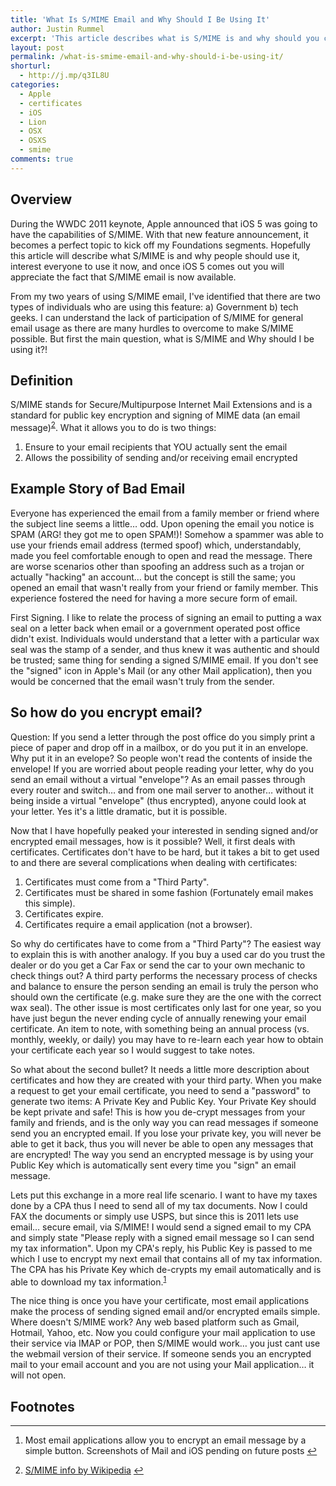 ```yaml
---
title: 'What Is S/MIME Email and Why Should I Be Using It'
author: Justin Rummel
excerpt: 'This article describes what is S/MIME is and why should you care by giving examples that relate S/MIME to everyday occurrences.'
layout: post
permalink: /what-is-smime-email-and-why-should-i-be-using-it/
shorturl:
  - http://j.mp/q3IL8U
categories:
  - Apple
  - certificates
  - iOS
  - Lion
  - OSX
  - OSXS
  - smime
comments: true
---
```

Overview
--------
During the WWDC 2011 keynote, Apple announced that iOS 5 was going to have the capabilities of S/MIME. With that new feature announcement, it becomes a perfect topic to kick off my Foundations segments. Hopefully this article will describe what S/MIME is and why people should use it, interest everyone to use it now, and once iOS 5 comes out you will appreciate the fact that S/MIME email is now available.

From my two years of using S/MIME email, I've identified that there are two types of individuals who are using this feature: a) Government b) tech geeks. I can understand the lack of participation of S/MIME for general email usage as there are many hurdles to overcome to make S/MIME possible. But first the main question, what is S/MIME and Why should I be using it?!

Definition
----------
S/MIME stands for Secure/Multipurpose Internet Mail Extensions and is a standard for public key encryption and signing of MIME data (an email message)<sup id="fnr2-2011-06-17">[2]</sup>. What it allows you to do is two things:

1.	Ensure to your email recipients that YOU actually sent the email
2.	Allows the possibility of sending and/or receiving email encrypted

Example Story of Bad Email
--------------------------
Everyone has experienced the email from a family member or friend where the subject line seems a little… odd. Upon opening the email you notice is SPAM (ARG! they got me to open SPAM!)! Somehow a spammer was able to use your friends email address (termed spoof) which, understandably, made you feel comfortable enough to open and read the message. There are worse scenarios other than spoofing an address such as a trojan or actually "hacking" an account… but the concept is still the same; you opened an email that wasn't really from your friend or family member. This experience fostered the need for having a more secure form of email.

First Signing. I like to relate the process of signing an email to putting a wax seal on a letter back when email or a government operated post office didn't exist. Individuals would understand that a letter with a particular wax seal was the stamp of a sender, and thus knew it was authentic and should be trusted; same thing for sending a signed S/MIME email. If you don't see the "signed" icon in Apple's Mail (or any other Mail application), then you would be concerned that the email wasn't truly from the sender.

So how do you encrypt email?
----------------------------
Question: If you send a letter through the post office do you simply print a piece of paper and drop off in a mailbox, or do you put it in an envelope. Why put it in an evelope? So people won't read the contents of inside the envelope! If you are worried about people reading your letter, why do you send an email without a virtual "envelope"? As an email passes through every router and switch… and from one mail server to another… without it being inside a virtual "envelope" (thus encrypted), anyone could look at your letter. Yes it's a little dramatic, but it is possible.

Now that I have hopefully peaked your interested in sending signed and/or encrypted email messages, how is it possible? Well, it first deals with certificates. Certificates don't have to be hard, but it takes a bit to get used to and there are several complications when dealing with certificates:

1.  Certificates must come from a "Third Party".
2.  Certificates must be shared in some fashion (Fortunately email makes this simple).
3.  Certificates expire.
4.  Certificates require a email application (not a browser).

So why do certificates have to come from a "Third Party"? The easiest way to explain this is with another analogy. If you buy a used car do you trust the dealer or do you get a Car Fax or send the car to your own mechanic to check things out? A third party performs the necessary process of checks and balance to ensure the person sending an email is truly the person who should own the certificate (e.g. make sure they are the one with the correct wax seal). The other issue is most certificates only last for one year, so you have just begun the never ending cycle of annually renewing your email certificate. An item to note, with something being an annual process (vs. monthly, weekly, or daily) you may have to re-learn each year how to obtain your certificate each year so I would suggest to take notes.

So what about the second bullet? It needs a little more description about certificates and how they are created with your third party. When you make a request to get your email certificate, you need to send a "password" to generate two items: A Private Key and Public Key. Your Private Key should be kept private and safe! This is how you de-crypt messages from your family and friends, and is the only way you can read messages if someone send you an encrypted email. If you lose your private key, you will never be able to get it back, thus you will never be able to open any messages that are encrypted! The way you send an encrypted message is by using your Public Key which is automatically sent every time you "sign" an email message.

Lets put this exchange in a more real life scenario. I want to have my taxes done by a CPA thus I need to send all of my tax documents. Now I could FAX the documents or simply use USPS, but since this is 2011 lets use email… secure email, via S/MIME! I would send a signed email to my CPA and simply state "Please reply with a signed email message so I can send my tax information". Upon my CPA's reply, his Public Key is passed to me which I use to encrypt my next email that contains all of my tax information. The CPA has his Private Key which de-crypts my email automatically and is able to download my tax information.<sup id="fnr1-2011-06-17">[1]</sup>

The nice thing is once you have your certificate, most email applications make the process of sending signed email and/or encrypted emails simple. Where doesn't S/MIME work? Any web based platform such as Gmail, Hotmail, Yahoo, etc. Now you could configure your mail application to use their service via IMAP or POP, then S/MIME would work… you just cant use the webmail version of their service. If someone sends you an encrypted mail to your email account and you are not using your Mail application… it will not open.

Footnotes
---------
<div class="footnotes">
<hr />
<ol>
<li id="fn1-2011-06-17"><p>Most email applications allow you to encrypt an email message by a simple button. Screenshots of Mail and iOS pending on future posts <a href="#fnr1-2011-06-17"  class="footnoteBackLink"  title="Jump back to footnote 1 in the text.">&#8617;</a></p></li>
<li id="fn2-2011-06-17"><p><a href="http://en.wikipedia.org/wiki/S/MIME">S/MIME info by Wikipedia</a> <a href="#fnr2-2011-06-17"  class="footnoteBackLink"  title="Jump back to footnote 2 in the text.">&#8617;</a></p>
</ol>
</div>

[1]: #fn1-2011-06-17
[2]: #fn2-2011-06-17